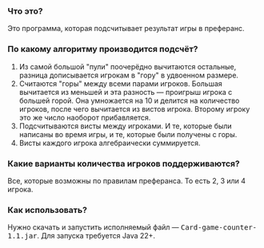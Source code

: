 ### Что это?

Это программа, которая подсчитывает результат игры в преферанс.

### По какому алгоритму производится подсчёт?

1. Из самой большой "пули" поочерёдно вычитаются остальные, 
разница дописывается игрокам в "гору" в удвоенном размере.
2. Считаются "горы" между всеми парами игроков.
Большая вычитается из меньшей и эта разность — проигрыш
игрока с большей горой. Она умножается на 10 и делится на количество
игроков, после чего вычитается из вистов игрока.
Второму игроку это же число наоборот прибавляется.
3. Подсчитываются висты между игроками. И те, 
которые были написаны во время
игры, и те, которые были получены с горы.
4. Висты каждого игрока алгебраически суммируется.

### Какие варианты количества игроков поддерживаются?

Все, которые возможны по правилам преферанса. То есть 2, 3 или 4 игрока.

### Как использовать?

Нужно скачать и запустить
исполняемый файл — <kbd>Card-game-counter-1.1.jar</kbd>.
Для запуска требуется Java 22+.